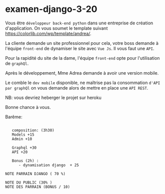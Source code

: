 # examen-django-3-20

Vous être `développeur back-end python` dans une entreprise de création d'application.
On vous soumet le template suivant https://colorlib.com/wp/template/andrea/.

La cliente demande un site professionnel pour cela, votre boss demande à l'équipe `front-end` de dynamiser le site avec `Vue Js`. 
Il vous faut une `API`.

Pour la rapidité du site de la dame, l'équipe `front-end` opte pour l'utilisation de `graphQl`.

Après le développement, Mme Adrea demande à avoir une version mobile.

Le comble le `dev mobile` disponible, ne maîtrise pas la consommation `d'API par graphQl` on vous demande alors de mettre en place une `API REST`.


NB: vous devriez heberger le projet sur heroku

Bonne chance à vous.

Barême:
```

   composition: (3h30)
   Models +15
   Admin +10

   Graphql +30
   API +20
   
   Bonus (2h) :
      - dynamisation django  + 25 

NOTE PARRAIN DJANGO ( 70 %)

NOTE DU PUBLIC (30% )
NOTE DES PARRAIN (BONUS / 10)
```
